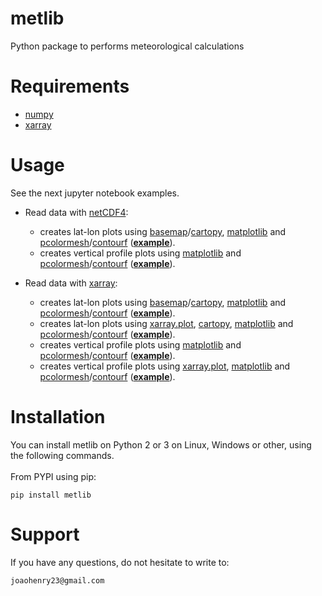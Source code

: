 # metlib
Python package to performs meteorological calculations



# Requirements
- [numpy](https://numpy.org/)
- [xarray](http://xarray.pydata.org/en/stable/)



# Usage
See the next jupyter notebook examples.

- Read data with [netCDF4](https://github.com/Unidata/netcdf4-python):
  * creates lat-lon plots using [basemap](https://matplotlib.org/basemap/)/[cartopy](https://scitools.org.uk/cartopy/docs/latest/), [matplotlib](https://matplotlib.org/) and [pcolormesh](https://matplotlib.org/3.1.1/api/_as_gen/matplotlib.pyplot.pcolormesh.html)/[contourf](https://matplotlib.org/api/_as_gen/matplotlib.pyplot.contourf.html) (**[example](https://github.com/joaohenry23/metlib/blob/master/examples/ex01.ipynb)**).
  * creates vertical profile plots using [matplotlib](https://matplotlib.org/) and [pcolormesh](https://matplotlib.org/3.1.1/api/_as_gen/matplotlib.pyplot.pcolormesh.html)/[contourf](https://matplotlib.org/api/_as_gen/matplotlib.pyplot.contourf.html) (**[example](https://github.com/joaohenry23/metlib/blob/master/examples/ex04.ipynb)**).

- Read data with [xarray](http://xarray.pydata.org/en/stable/):
  * creates lat-lon plots using [basemap](https://matplotlib.org/basemap/)/[cartopy](https://scitools.org.uk/cartopy/docs/latest/), [matplotlib](https://matplotlib.org/) and [pcolormesh](https://matplotlib.org/3.1.1/api/_as_gen/matplotlib.pyplot.pcolormesh.html)/[contourf](https://matplotlib.org/api/_as_gen/matplotlib.pyplot.contourf.html) (**[example](https://github.com/joaohenry23/metlib/blob/master/examples/ex02.ipynb)**).
  * creates lat-lon plots using [xarray.plot](http://xarray.pydata.org/en/stable/plotting.html), [cartopy](https://scitools.org.uk/cartopy/docs/latest/), [matplotlib](https://matplotlib.org/) and [pcolormesh](https://matplotlib.org/3.1.1/api/_as_gen/matplotlib.pyplot.pcolormesh.html)/[contourf](https://matplotlib.org/api/_as_gen/matplotlib.pyplot.contourf.html) (**[example](https://github.com/joaohenry23/metlib/blob/master/examples/ex03.ipynb)**).
  * creates vertical profile plots using [matplotlib](https://matplotlib.org/) and [pcolormesh](https://matplotlib.org/3.1.1/api/_as_gen/matplotlib.pyplot.pcolormesh.html)/[contourf](https://matplotlib.org/api/_as_gen/matplotlib.pyplot.contourf.html) (**[example](https://github.com/joaohenry23/metlib/blob/master/examples/ex05.ipynb)**).
  * creates vertical profile plots using [xarray.plot](http://xarray.pydata.org/en/stable/plotting.html), [matplotlib](https://matplotlib.org/) and [pcolormesh](https://matplotlib.org/3.1.1/api/_as_gen/matplotlib.pyplot.pcolormesh.html)/[contourf](https://matplotlib.org/api/_as_gen/matplotlib.pyplot.contourf.html) (**[example](https://github.com/joaohenry23/metlib/blob/master/examples/ex06.ipynb)**).



# Installation
You can install metlib on Python 2 or 3 on Linux, Windows or other, using the following commands.
\
\
From PYPI using pip:
```
pip install metlib
```



# Support
If you have any questions, do not hesitate to write to:
```
joaohenry23@gmail.com

```

